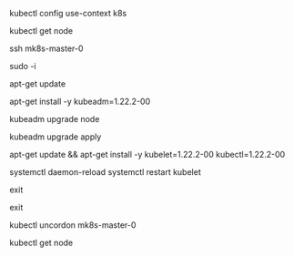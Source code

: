 kubectl config use-context k8s

kubectl get node

ssh mk8s-master-0

sudo -i


apt-get update

apt-get install -y kubeadm=1.22.2-00

kubeadm upgrade node

kubeadm upgrade apply

apt-get update && apt-get install -y kubelet=1.22.2-00 kubectl=1.22.2-00

systemctl daemon-reload
systemctl restart kubelet

exit

exit

kubectl uncordon mk8s-master-0

kubectl get node
